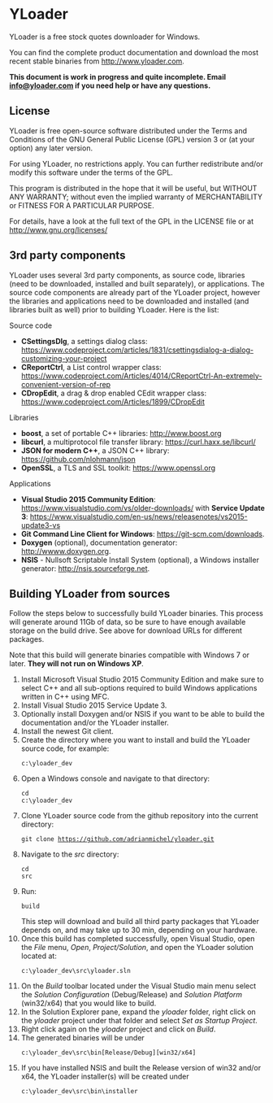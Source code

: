 # YLoader

YLoader is a free stock quotes downloader for Windows.

You can find the complete product documentation and download the most recent stable binaries from http://www.yloader.com.

**This document is work in progress and quite incomplete. Email info@yloader.com if you need help or have any questions.**

## License
YLoader is free open-source software distributed under the Terms and Conditions of the GNU General Public License (GPL) version 3 or (at your option) any later version.

For using YLoader, no restrictions apply. You can further redistribute and/or modify this software under the terms of the GPL.

This program is distributed in the hope that it will be useful, but WITHOUT ANY WARRANTY; without even the implied warranty of MERCHANTABILITY or FITNESS FOR A PARTICULAR PURPOSE.

For details, have a look at the full text of the GPL in the LICENSE file or at http://www.gnu.org/licenses/

## 3rd party components
YLoader uses several 3rd party components, as source code, libraries (need to be downloaded, installed and built separately), or applications. The source code components are already part of the YLoader project, however the libraries and applications need to be downloaded and installed (and libraries built as well) prior to building YLoader. Here is the list:

Source code 
* **CSettingsDlg**, a settings dialog class: https://www.codeproject.com/articles/1831/csettingsdialog-a-dialog-customizing-your-project
* **CReportCtrl**, a List control wrapper class: https://www.codeproject.com/Articles/4014/CReportCtrl-An-extremely-convenient-version-of-rep
* **CDropEdit**, a drag & drop enabled CEdit wrapper class: https://www.codeproject.com/Articles/1899/CDropEdit

Libraries
* **boost**, a set of portable C++ libraries: http://www.boost.org
* **libcurl**, a multiprotocol file transfer library: https://curl.haxx.se/libcurl/
* **JSON for modern C++**, a JSON C++ library: https://github.com/nlohmann/json
* **OpenSSL**, a TLS and SSL toolkit: https://www.openssl.org

Applications 
* **Visual Studio 2015 Community Edition**: https://www.visualstudio.com/vs/older-downloads/ with **Service Update 3**: https://www.visualstudio.com/en-us/news/releasenotes/vs2015-update3-vs
* **Git Command Line Client for Windows**: https://git-scm.com/downloads.
* **Doxygen** (optional), documentation generator: http://wwww.doxygen.org.
* **NSIS** - Nullsoft Scriptable Install System (optional),  a Windows installer generator: http://nsis.sourceforge.net.

## Building YLoader from sources
Follow the steps below to successfully build YLoader binaries. This process will generate around 11Gb of data, so be sure to have enough available storage on the build drive. See above for download URLs for different packages.

Note that this build will generate binaries compatible with Windows 7 or later. **They will not run on Windows XP**.

1. Install Microsoft Visual Studio 2015 Community Edition and make sure to select C++ and all sub-options required to build Windows applications written in C++ using MFC. 
2. Install Visual Studio 2015 Service Update 3.
3. Optionally install Doxygen and/or NSIS if you want to be able to build the documentation and/or the YLoader installer.
4. Install the newest Git client.
5. Create the directory where you want to install and build the YLoader source code, for example:<pre><code>c:\yloader_dev</code></pre>
6. Open a Windows console and navigate to that directory:<pre><code>cd c:\yloader_dev</code></pre>
7. Clone YLoader source code from the github repository into the current directory:<pre><code>git clone https://github.com/adrianmichel/yloader.git</code></pre>
8. Navigate to the *src* directory:<pre><code>cd src</code></pre>
9. Run:<pre><code>build</code></pre>This step will download and build all third party packages that YLoader depends on, and may take up to 30 min, depending on your hardware.
10. Once this build has completed successfully, open Visual Studio, open the *File* menu, *Open*, *Project/Solution*, and open the YLoader solution located at:<pre><code>c:\yloader_dev\src\yloader.sln</code></pre>
12. On the *Build* toolbar located under the Visual Studio main menu select the *Solution Configuration* (Debug/Release) and *Solution Platform* (win32/x64) that you would like to build.
11. In the Solution Explorer pane, expand the *yloader* folder, right click on the *yloader* project under that folder and select *Set as Startup Project*.
12. Right click again on the *yloader* project and click on *Build*.
13. The generated binaries will be under <pre><code>c:\yloader_dev\src\bin\[Release/Debug]\[win32/x64]</pre></code>
14. If you have installed NSIS and built the Release version of win32 and/or x64, the YLoader installer(s) will be created under<pre><code>c:\yloader_dev\src\bin\installer</code></pre>

